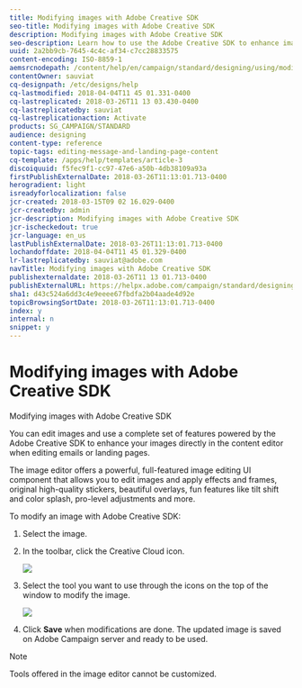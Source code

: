 ```yaml
---
title: Modifying images with Adobe Creative SDK
seo-title: Modifying images with Adobe Creative SDK
description: Modifying images with Adobe Creative SDK
seo-description: Learn how to use the Adobe Creative SDK to enhance images in the Adobe Campaign content editor.
uuid: 2a2bb9cb-7645-4c4c-af34-c7cc28833575
content-encoding: ISO-8859-1
aemsrcnodepath: /content/help/en/campaign/standard/designing/using/modifying-images-with-adobe-creative-sdk
contentOwner: sauviat
cq-designpath: /etc/designs/help
cq-lastmodified: 2018-04-04T11 45 01.331-0400
cq-lastreplicated: 2018-03-26T11 13 03.430-0400
cq-lastreplicatedby: sauviat
cq-lastreplicationaction: Activate
products: SG_CAMPAIGN/STANDARD
audience: designing
content-type: reference
topic-tags: editing-message-and-landing-page-content
cq-template: /apps/help/templates/article-3
discoiquuid: f5fec9f1-cc97-47e6-a50b-4db38109a93a
firstPublishExternalDate: 2018-03-26T11:13:01.713-0400
herogradient: light
isreadyforlocalization: false
jcr-created: 2018-03-15T09 02 16.029-0400
jcr-createdby: admin
jcr-description: Modifying images with Adobe Creative SDK
jcr-ischeckedout: true
jcr-language: en_us
lastPublishExternalDate: 2018-03-26T11:13:01.713-0400
lochandoffdate: 2018-04-04T11 45 01.329-0400
lr-lastreplicatedby: sauviat@adobe.com
navTitle: Modifying images with Adobe Creative SDK
publishexternaldate: 2018-03-26T11 13 01.713-0400
publishExternalURL: https://helpx.adobe.com/campaign/standard/designing/using/modifying-images-with-adobe-creative-sdk.html
sha1: d43c524a6dd3c4e9eeee67fbdfa2b04aade4d92e
topicBrowsingSortDate: 2018-03-26T11:13:01.713-0400
index: y
internal: n
snippet: y
---
```


# Modifying images with Adobe Creative SDK

Modifying images with Adobe Creative SDK

You can edit images and use a complete set of features powered by the Adobe Creative SDK to enhance your images directly in the content editor when editing emails or landing pages.

The image editor offers a powerful, full-featured image editing UI component that allows you to edit images and apply effects and frames, original high-quality stickers, beautiful overlays, fun features like tilt shift and color splash, pro-level adjustments and more.

To modify an image with Adobe Creative SDK:

1. Select the image.
1. In the toolbar, click the Creative Cloud icon.

   ![](assets/dce_ccSdkOpen.png)

1. Select the tool you want to use through the icons on the top of the window to modify the image.

   ![](assets/dce_ccSdkToolbar.png)

1. Click **Save** when modifications are done. The updated image is saved on Adobe Campaign server and ready to be used.

>[!NOTE]
>
>Tools offered in the image editor cannot be customized.

